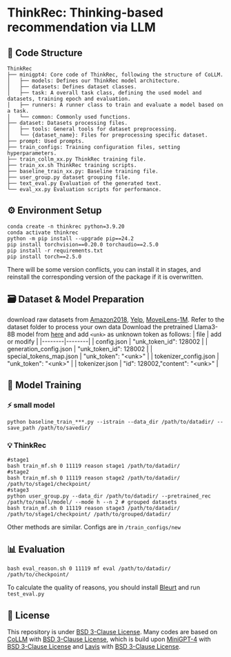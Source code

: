 # ThinkRec: Thinking-based recommendation via LLM

## 📁 Code Structure
```shell
ThinkRec
├── minigpt4: Core code of ThinkRec, following the structure of CoLLM.
│   ├── models: Defines our ThinkRec model architecture.
│   ├── datasets: Defines dataset classes.
│   ├── task: A overall task class, defining the used model and datasets, training epoch and evaluation.
│   ├── runners: A runner class to train and evaluate a model based on a task.
│   └── common: Commonly used functions.
├── dataset: Datasets processing files.
│   ├── tools: General tools for dataset preprocessing.
│   └── {dataset_name}: Files for preprocessing specific dataset.
├── prompt: Used prompts.
├── train_configs: Training configuration files, setting hyperparameters.
├── train_collm_xx.py ThinkRec training file.
├── train_xx.sh ThinkRec training scripts.
├── baseline_train_xx.py: Baseline training file.
├── user_group.py dataset grouping file.
├── text_eval.py Evaluation of the generated text.
└── eval_xx.py Evaluation scripts for performance.
```
## ⚙️ Environment Setup

```shell
conda create -n thinkrec python=3.9.20
conda activate thinkrec
python -m pip install --upgrade pip==24.2
pip install torchvision==0.20.0 torchaudio==2.5.0
pip install -r requirements.txt
pip install torch==2.5.0
```
There will be some version conflicts, you can install it in stages, and reinstall the corresponding version of the package if it is overwritten.

## 🗃️ Dataset & Model Preparation
download raw datasets from [Amazon2018](https://cseweb.ucsd.edu/∼jmcauley/datasets/amazon_v2/), [Yelp](https://business.yelp.com/data/resources/open-dataset/), [MoveiLens-1M](https://grouplens.org/datasets/movielens/1m/).
Refer to the dataset folder to process your own data
Download the pretrained Llama3-8B model from [here](https://huggingface.co/meta-llama/Meta-Llama-3-8B-Instruct) and add `<unk>` as unknown token as follows:
| file | add or modify |
|--------|--------|
| config.json | "unk_token_id": 128002 |
| generation_config.json | "unk_token_id": 128002 |
| special_tokens_map.json | "unk_token": "\<unk>" |
| tokenizer_config.json | "unk_token": "\<unk>" |
| tokenizer.json | "id": 128002,"content": "\<unk>" |

## 🚀 Model Training
### ⚡ small model
```shell
python baseline_train_***.py --istrain --data_dir /path/to/datadir/ --save_path /path/to/savedir/
```

### 💡 ThinkRec

```shell
#stage1 
bash train_mf.sh 0 11119 reason stage1 /path/to/datadir/
#stage2
bash train_mf.sh 0 11119 reason stage2 /path/to/datadir/ /path/to/stage1/checkpoint/
#stage3 
python user_group.py --data_dir /path/to/datadir/ --pretrained_rec /path/to/small/model/ --mode h --n 2 # grouped datasets
bash train_mf.sh 0 11119 reason stage3 /path/to/datadir/ /path/to/stage1/checkpoint/ /path/to/grouped/datadir/
```
Other methods are similar. Configs are in `/train_configs/new`

## 📊 Evaluation
```shell
bash eval_reason.sh 0 11119 mf eval /path/to/datadir/ /path/to/checkpoint/
```
To calculate the quality of reasons, you should install [Bleurt](https://github.com/google-research/bleurt) and run `test_eval.py`

## 🔐 License
This repository is under  [BSD 3-Clause License](./LICENSE). Many codes are based on [CoLLM](https://github.com/zyang1580/CoLLM) with [BSD 3-Clause License](./LICENSE_Collm.md), which is build upon [MiniGPT-4](https://github.com/Vision-CAIR/MiniGPT-4) with [BSD 3-Clause License](./LICENSE_minigpt4.md) and [Lavis](https://github.com/salesforce/LAVIS) with [BSD 3-Clause License](./LICENSE_Lavis.md).
